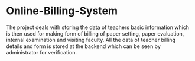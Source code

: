 # Online-Billing-System
The project deals with storing the data of teachers basic information which is then used for making form of billing of paper setting, paper evaluation, internal examination and visiting faculty. All the data of teacher billing details and form is stored at the backend which can be seen by administrator for verification.
